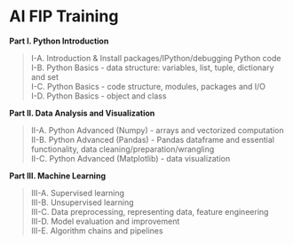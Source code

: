 # AI FIP Training

**Part I. Python Introduction**  
> I-A. Introduction & Install packages/IPython/debugging Python code  
> I-B. Python Basics - data structure: variables, list, tuple, dictionary and set  
> I-C. Python Basics - code structure, modules, packages and I/O  
> I-D. Python Basics - object and class  

**Part II. Data Analysis and Visualization**  
> II-A. Python Advanced (Numpy) - arrays and vectorized computation  
> II-B. Python Advanced (Pandas) - Pandas dataframe and essential functionality, data cleaning/preparation/wrangling  
> II-C. Python Advanced (Matplotlib) - data visualization  

**Part III. Machine Learning**  
> III-A. Supervised learning  
> III-B. Unsupervised learning  
> III-C. Data preprocessing, representing data, feature engineering  
> III-D. Model evaluation and improvement  
> III-E. Algorithm chains and pipelines  

